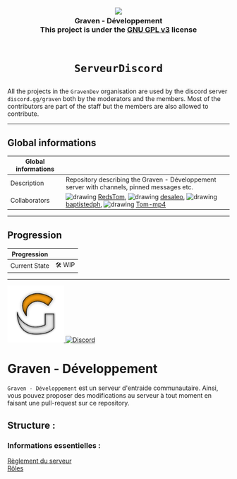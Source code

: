 <h3 align="center">
  <img src="https://avatars.githubusercontent.com/u/78621926?s=200&v=4" width="75"><br/>
  Graven - Développement<br/>
  This project is under the <a href="https://choosealicense.com/licenses/gpl-3.0/">GNU GPL v3</a> license<br/><br/>
</h3>

# <p align="center">`ServeurDiscord`</p>

All the projects in the <code>GravenDev</code> organisation are used by the discord server <code>
discord.gg/graven</code> both by the moderators and the members.
Most of the contributors are part of the staff but the members are also allowed to contribute.
  
---
## Global informations

| Global informations |                                                                                                                                                                                                                                                                       |
|---------------------|-----------------------------------------------------------------------------------------------------------------------------------------------------------------------------------------------------------------------------------------------------------------------|
| Description         | Repository describing the Graven - Développement server with channels, pinned messages etc. |
| Collaborators       | <img src="https://avatars.githubusercontent.com/u/44524788?v=4" alt="drawing" width="25"/> [RedsTom](https://github.com/RedsTom), <img src="https://avatars.githubusercontent.com/u/43293180?v=4" alt="drawing" width="25"/> [desaleo](https://github.com/desaleao), <img src="https://avatars.githubusercontent.com/u/57500708?v=4" alt="drawing" width="25"/> [baptistedph](https://github.com/baptistedph), <img src="https://avatars.githubusercontent.com/u/42160606?v=4" alt="drawing" width="25"/> [Tom-mp4](https://github.com/Tom-mp4)  |                                                                                                                                                                                                                                                                 |

---

## Progression
| Progression            |             |
|------------------------|-------------|
| Current State          | 🛠️ WIP |
--- 

<a href="https://discord.gg/graven" target="_blank">
  <img src="https://github.com/GravenDev/ServeurDiscord/blob/master/logo.png" width="128"/>
</a>
<a href="https://discord.gg/graven" target="_blank">
  <img alt="Discord" src="https://img.shields.io/discord/763846236766732368?color=%235865F2&label=Serveur%20discord&style=for-the-badge">
</a>

# Graven - Développement
`Graven - Développement` est un serveur d'entraide communautaire. Ainsi, vous pouvez proposer des modifications
au serveur à tout moment en faisant une pull-request sur ce repository.

## Structure :

### Informations essentielles :
[Règlement du serveur](https://github.com/GravenDev/ServeurDiscord/blob/master/r%C3%A8glement.md) <br/>
[Rôles](https://github.com/GravenDev/ServeurDiscord/blob/master/roles.md)
